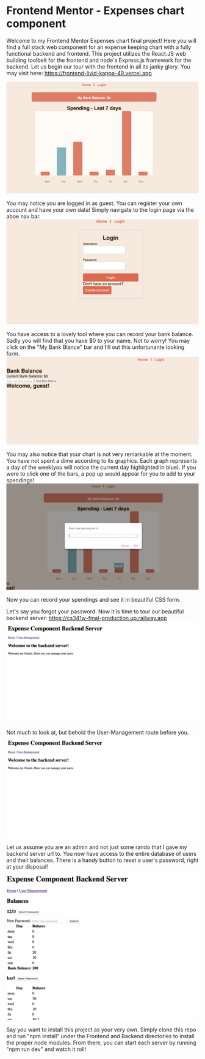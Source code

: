 # Frontend Mentor - Expenses chart component

Welcome to my Frontend Mentor Expenses chart final project! Here you will find a full stack web component for an expense keeping chart with a fully functional backend and frontend. This project utilizes the React.JS web building toolbelt for the frontend and node's Express.js framework for the backend. Let us begin our tour with the frontend in all its janky glory. You may visit here: https://frontend-livid-kappa-49.vercel.app

![alt text](images/image-1.png)

You may notice you are logged in as guest. You can register your own account and have your own data! Simply navigate to the login page via the aboe nav bar. 
![alt text](images/image-3.png)

You have access to a lovely tool where you can record your bank balance. Sadly you will find that you have $0 to your name. Not to worry! You may click on the "My Bank Blance" bar and fill out this unfortunante looking form.
![alt text](images/image-2.png)

You may also notice that your chart is not very remarkable at the moment. You have not spent a dime according to its graphics. Each graph represents a day of the week(you will notice the current day highlighted in blue). If you were to click one of the bars, a pop up would appear for you to add to your spendings! 
![alt text](images/image-4.png)

Now you can record your spendings and see it in beautiful CSS form. 

Let's say you forgot your password. Now it is time to tour our beautiful backend server: https://cs341w-final-production.up.railway.app
![alt text](images/image-5.png)

Not much to look at, but behold the User-Management route before you.
![alt text](images/image-6.png)

 Let us assume you are an admin and not just some rando that I gave my backend server url to. You now have access to the entire database of users and their balances. There is a handy button to reset a user's password, right at your disposal!
 ![alt text](images/image-7.png)

Say you want to install this project as your very own. Simply clone this repo and run "npm install" under the Frontend and Backend directories to install the proper node modules. From there, you can start each server by running "npm run dev" and watch it roll! 